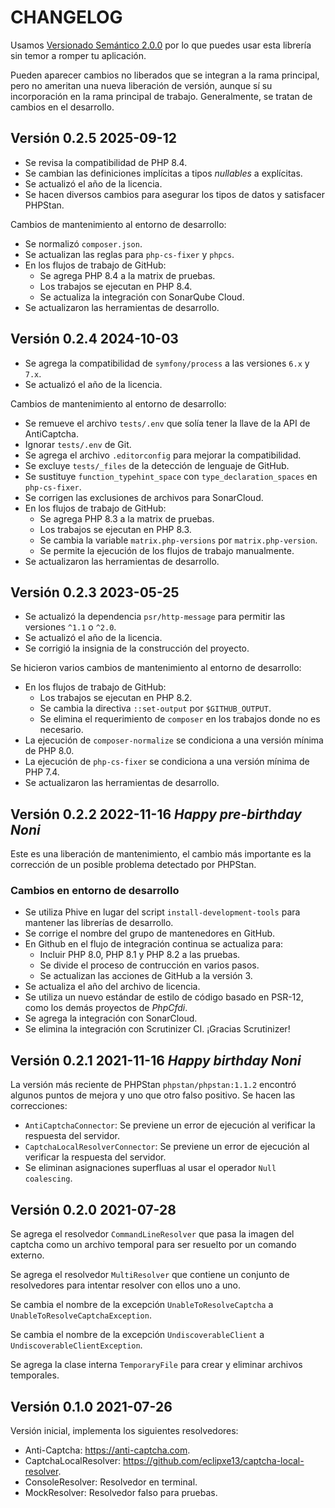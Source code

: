 # CHANGELOG

Usamos [Versionado Semántico 2.0.0](SEMVER.md) por lo que puedes usar esta librería sin temor a romper tu aplicación.

Pueden aparecer cambios no liberados que se integran a la rama principal, pero no ameritan una nueva liberación de
versión, aunque sí su incorporación en la rama principal de trabajo. Generalmente, se tratan de cambios en el desarrollo.

## Versión 0.2.5 2025-09-12

- Se revisa la compatibilidad de PHP 8.4.
- Se cambian las definiciones implícitas a tipos *nullables* a explícitas.
- Se actualizó el año de la licencia.
- Se hacen diversos cambios para asegurar los tipos de datos y satisfacer PHPStan.

Cambios de mantenimiento al entorno de desarrollo:

- Se normalizó `composer.json`.
- Se actualizan las reglas para `php-cs-fixer` y `phpcs`.
- En los flujos de trabajo de GitHub:
    - Se agrega PHP 8.4 a la matrix de pruebas.
    - Los trabajos se ejecutan en PHP 8.4.
    - Se actualiza la integración con SonarQube Cloud.
- Se actualizaron las herramientas de desarrollo.

## Versión 0.2.4 2024-10-03

- Se agrega la compatibilidad de `symfony/process` a las versiones `6.x` y `7.x`.
- Se actualizó el año de la licencia.

Cambios de mantenimiento al entorno de desarrollo:

- Se remueve el archivo `tests/.env` que solía tener la llave de la API de AntiCaptcha.
- Ignorar `tests/.env` de Git.
- Se agrega el archivo `.editorconfig` para mejorar la compatibilidad.
- Se excluye `tests/_files` de la detección de lenguaje de GitHub.
- Se sustituye `function_typehint_space` con `type_declaration_spaces` en `php-cs-fixer`.
- Se corrigen las exclusiones de archivos para SonarCloud.
- En los flujos de trabajo de GitHub:
  - Se agrega PHP 8.3 a la matrix de pruebas.
  - Los trabajos se ejecutan en PHP 8.3.
  - Se cambia la variable `matrix.php-versions` por `matrix.php-version`.
  - Se permite la ejecución de los flujos de trabajo manualmente.
- Se actualizaron las herramientas de desarrollo.

## Versión 0.2.3 2023-05-25

- Se actualizó la dependencia `psr/http-message` para permitir las versiones `^1.1` o `^2.0`.
- Se actualizó el año de la licencia.
- Se corrigió la insignia de la construcción del proyecto.

Se hicieron varios cambios de mantenimiento al entorno de desarrollo:

- En los flujos de trabajo de GitHub:
  - Los trabajos se ejecutan en PHP 8.2.
  - Se cambia la directiva `::set-output` por `$GITHUB_OUTPUT`.
  - Se elimina el requerimiento de `composer` en los trabajos donde no es necesario.
- La ejecución de `composer-normalize` se condiciona a una versión mínima de PHP 8.0.
- La ejecución de `php-cs-fixer` se condiciona a una versión mínima de PHP 7.4.
- Se actualizaron las herramientas de desarrollo.

## Versión 0.2.2 2022-11-16 *Happy pre-birthday Noni*

Este es una liberación de mantenimiento, el cambio más importante es la corrección de un posible problema
detectado por PHPStan.

### Cambios en entorno de desarrollo

- Se utiliza Phive en lugar del script `install-development-tools` para mantener las librerías de desarrollo.
- Se corrige el nombre del grupo de mantenedores en GitHub.
- En Github en el flujo de integración continua se actualiza para:
  - Incluir PHP 8.0, PHP 8.1 y PHP 8.2 a las pruebas.
  - Se divide el proceso de contrucción en varios pasos.
  - Se actualizan las acciones de GitHub a la versión 3.
- Se actualiza el año del archivo de licencia.
- Se utiliza un nuevo estándar de estilo de código basado en PSR-12, como los demás proyectos de *PhpCfdi*.
- Se agrega la integración con SonarCloud.
- Se elimina la integración con Scrutinizer CI. ¡Gracias Scrutinizer!

## Versión 0.2.1 2021-11-16 *Happy birthday Noni*

La versión más reciente de PHPStan `phpstan/phpstan:1.1.2` encontró algunos puntos de mejora
y uno que otro falso positivo. Se hacen las correcciones:

- `AntiCaptchaConnector`: Se previene un error de ejecución al verificar la respuesta del servidor.
- `CaptchaLocalResolverConnector`: Se previene un error de ejecución al verificar la respuesta del servidor.
- Se eliminan asignaciones superfluas al usar el operador `Null coalescing`.

## Versión 0.2.0 2021-07-28

Se agrega el resolvedor `CommandLineResolver` que pasa la imagen del captcha como un archivo temporal
para ser resuelto por un comando externo.

Se agrega el resolvedor `MultiResolver` que contiene un conjunto de resolvedores para intentar resolver
con ellos uno a uno.

Se cambia el nombre de la excepción `UnableToResolveCaptcha` a `UnableToResolveCaptchaException`.

Se cambia el nombre de la excepción `UndiscoverableClient` a `UndiscoverableClientException`.

Se agrega la clase interna `TemporaryFile` para crear y eliminar archivos temporales.

## Versión 0.1.0 2021-07-26

Versión inicial, implementa los siguientes resolvedores:

- Anti-Captcha: <https://anti-captcha.com>.
- CaptchaLocalResolver: <https://github.com/eclipxe13/captcha-local-resolver>.
- ConsoleResolver: Resolvedor en terminal.
- MockResolver: Resolvedor falso para pruebas.
